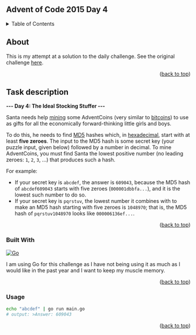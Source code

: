 <a name="readme-top"></a>

<!-- TITLE -->
## Advent of Code 2015 Day 4

<!-- TABLE OF CONTENTS -->
<details>
  <summary>Table of Contents</summary>
  <ul>
    <li><a href="#about">About</a></li>
    <li><a href="#task-description">Task description</a></li>
    <li><a href="#built-with">Built With</a></li>
    <li><a href="#usage">Usage</a></li>
  </ul>
</details>

<!-- ABOUT -->
## About

This is my attempt at a solution to the daily challenge. See the original challenge [here][Challenge-url].

<p align="right">(<a href="#readme-top">back to top</a>)</p>

<!-- TASK DESCRIPTION -->
## Task description

**--- Day 4: The Ideal Stocking Stuffer ---**

Santa needs help [mining][descLink1] some AdventCoins (very similar to [bitcoins][descLink2]) to use 
as gifts for all the economically forward-thinking little girls and boys.

To do this, he needs to find [MD5][descLink3] hashes which, in [hexadecimal][descLink4], start with 
at least **five zeroes**.  The input to the MD5 hash is some secret key (your 
puzzle input, given below) followed by a number in decimal. To mine 
AdventCoins, you must find Santa the lowest positive number (no leading 
zeroes: `1`, `2`, `3`, ...) that produces such a hash.

For example:

* If your secret key is `abcdef`, the answer is `609043`, because the MD5 
  hash of `abcdef609043` starts with five zeroes (`000001dbbfa...`), and it 
  is the lowest such number to do so.
* If your secret key is `pqrstuv`, the lowest number it combines with to 
  make an MD5 hash starting with five zeroes is `1048970`; that is, the 
  MD5 hash of `pqrstuv1048970` looks like `000006136ef...`.

<p align="right">(<a href="#readme-top">back to top</a>)</p>

<!-- BUILT WITH -->
### Built With

[![Go][Go-shield]][Go-url]

I am using Go for this challenge as I have not being using it as much as I would like in the past year and I want to 
keep my muscle memory.

<p align="right">(<a href="#readme-top">back to top</a>)</p>

<!-- USAGE -->
### Usage

```bash
echo "abcdef" | go run main.go
# output: >Answer: 609043
```

<p align="right">(<a href="#readme-top">back to top</a>)</p>

<!-- MARKDOWN LINKS & IMAGES -->
[Challenge-url]: https://adventofcode.com/2015/day/4
[descLink1]: https://en.wikipedia.org/wiki/Bitcoin#Mining
[descLink2]: https://en.wikipedia.org/wiki/Bitcoin
[descLink3]: https://en.wikipedia.org/wiki/MD5
[descLink4]: https://en.wikipedia.org/wiki/Hexadecimal
[Go-shield]: https://img.shields.io/badge/go-%2300ADD8.svg?style=for-the-badge&logo=go&logoColor=white
[Go-url]: https://go.dev/